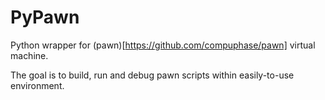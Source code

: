 # PyPawn

Python wrapper for (pawn)[https://github.com/compuphase/pawn] virtual machine.

The goal is to build, run and debug pawn scripts within easily-to-use environment.
